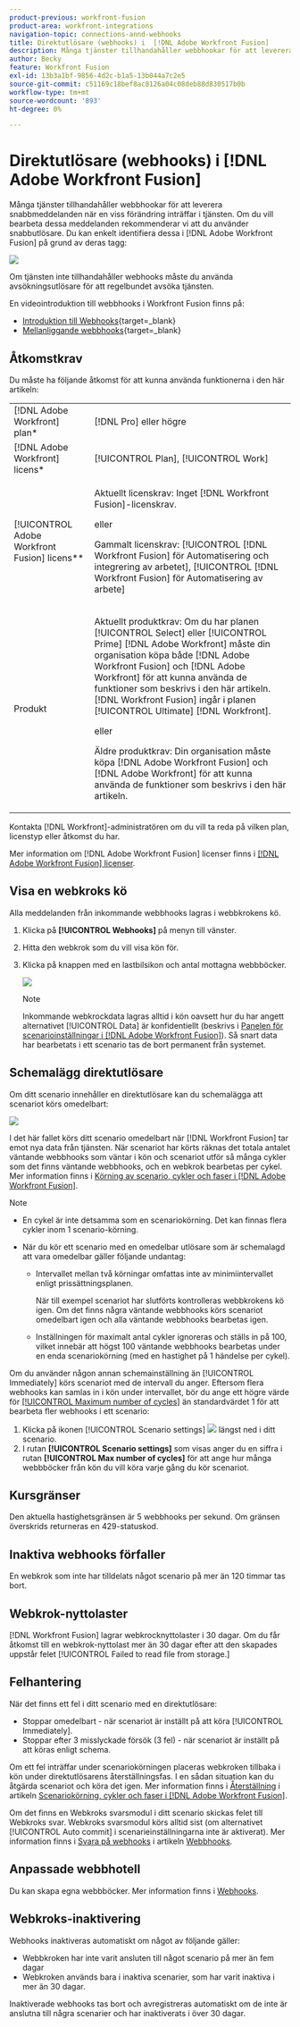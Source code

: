 ```yaml
---
product-previous: workfront-fusion
product-area: workfront-integrations
navigation-topic: connections-annd-webhooks
title: Direktutlösare (webhooks) i  [!DNL Adobe Workfront Fusion]
description: Många tjänster tillhandahåller webbhookar för att leverera snabbmeddelanden när en viss förändring inträffar i tjänsten. Om du vill bearbeta dessa meddelanden rekommenderar vi att du använder snabbutlösare. I den här artikeln beskrivs användningen och funktionaliteten hos direktutlösare i Adobe Workfront Fusion.
author: Becky
feature: Workfront Fusion
exl-id: 13b3a1bf-9856-4d2c-b1a5-13b044a7c2e5
source-git-commit: c51169c18bef8ac8126a04c08deb88d830517b0b
workflow-type: tm+mt
source-wordcount: '893'
ht-degree: 0%

---
```


# Direktutlösare (webhooks) i [!DNL Adobe Workfront Fusion]

Många tjänster tillhandahåller webbhookar för att leverera snabbmeddelanden när en viss förändring inträffar i tjänsten. Om du vill bearbeta dessa meddelanden rekommenderar vi att du använder snabbutlösare. Du kan enkelt identifiera dessa i [!DNL Adobe Workfront Fusion] på grund av deras tagg:

![](assets/instant-350x256.png)

Om tjänsten inte tillhandahåller webhooks måste du använda avsökningsutlösare för att regelbundet avsöka tjänsten.

En videointroduktion till webbhooks i Workfront Fusion finns på:

* [Introduktion till Webhooks](https://video.tv.adobe.com/v/3427025/){target=_blank}
* [Mellanliggande webbhooks](https://video.tv.adobe.com/v/3427030/){target=_blank}

## Åtkomstkrav

Du måste ha följande åtkomst för att kunna använda funktionerna i den här artikeln:

<table style="table-layout:auto"> 
 <col> 
 <col> 
 <tbody> 
  <tr> 
    <td role="rowheader">[!DNL Adobe Workfront] plan*</td> 
   <td> <p>[!DNL Pro] eller högre</p> </td> 
  </tr> 
  <tr data-mc-conditions=""> 
   <td role="rowheader">[!DNL Adobe Workfront] licens*</td> 
   <td> <p>[!UICONTROL Plan], [!UICONTROL Work]</p> </td> 
  </tr> 
  <tr> 
   <td role="rowheader">[!UICONTROL Adobe Workfront Fusion] licens**</td> 
   <td>
   <p>Aktuellt licenskrav: Inget [!DNL Workfront Fusion]-licenskrav.</p>
   <p>eller</p>
   <p>Gammalt licenskrav: [!UICONTROL [!DNL Workfront Fusion] för Automatisering och integrering av arbetet], [!UICONTROL [!DNL Workfront Fusion] för Automatisering av arbete]</p>
   </td> 
  </tr> 
  <tr> 
   <td role="rowheader">Produkt</td> 
   <td>
   <p>Aktuellt produktkrav: Om du har planen [!UICONTROL Select] eller [!UICONTROL Prime] [!DNL Adobe Workfront] måste din organisation köpa både [!DNL Adobe Workfront Fusion] och [!DNL Adobe Workfront] för att kunna använda de funktioner som beskrivs i den här artikeln. [!DNL Workfront Fusion] ingår i planen [!UICONTROL Ultimate] [!DNL Workfront].</p>
   <p>eller</p>
   <p>Äldre produktkrav: Din organisation måste köpa [!DNL Adobe Workfront Fusion] och [!DNL Adobe Workfront] för att kunna använda de funktioner som beskrivs i den här artikeln.</p>
   </td> 
  </tr> 
 </tbody> 
</table>

Kontakta [!DNL Workfront]-administratören om du vill ta reda på vilken plan, licenstyp eller åtkomst du har.

Mer information om [!DNL Adobe Workfront Fusion] licenser finns i [[!DNL Adobe Workfront Fusion] licenser](../../workfront-fusion/get-started/license-automation-vs-integration.md).

## Visa en webkroks kö

Alla meddelanden från inkommande webbhooks lagras i webbkrokens kö.

1. Klicka på **[!UICONTROL Webhooks]** på menyn till vänster.
1. Hitta den webkrok som du vill visa kön för.
1. Klicka på knappen med en lastbilsikon och antal mottagna webbböcker.

   ![](assets/webhooks-truck-icon.png)

   >[!NOTE]
   >
   >Inkommande webkrockdata lagras alltid i kön oavsett hur du har angett alternativet [!UICONTROL Data] är konfidentiellt (beskrivs i [Panelen för scenarioinställningar i  [!DNL Adobe Workfront Fusion]](../../workfront-fusion/scenarios/scenario-settings-panel.md)). Så snart data har bearbetats i ett scenario tas de bort permanent från systemet.

## Schemalägg direktutlösare

Om ditt scenario innehåller en direktutlösare kan du schemalägga att scenariot körs omedelbart:

![](assets/schedule-setting-350x185.png)

I det här fallet körs ditt scenario omedelbart när [!DNL Workfront Fusion] tar emot nya data från tjänsten. När scenariot har körts räknas det totala antalet väntande webbhooks som väntar i kön och scenariot utför så många cykler som det finns väntande webbhooks, och en webkrok bearbetas per cykel. Mer information finns i [Körning av scenario, cykler och faser i  [!DNL Adobe Workfront Fusion]](../../workfront-fusion/scenarios/scenario-execution-cycles-phases.md).

>[!NOTE]
>
>* En cykel är inte detsamma som en scenariokörning. Det kan finnas flera cykler inom 1 scenario-körning.
>* När du kör ett scenario med en omedelbar utlösare som är schemalagd att vara omedelbar gäller följande undantag:
>
>     * Intervallet mellan två körningar omfattas inte av minimiintervallet enligt prissättningsplanen.
>
>       När till exempel scenariot har slutförts kontrolleras webbkrokens kö igen. Om det finns några väntande webbhooks körs scenariot omedelbart igen och alla väntande webbhooks bearbetas igen.
>   
>     * Inställningen för maximalt antal cykler ignoreras och ställs in på 100, vilket innebär att högst 100 väntande webbhooks bearbetas under en enda scenariokörning (med en hastighet på 1 händelse per cykel).
>


Om du använder någon annan schemainställning än [!UICONTROL Immediately] körs scenariot med de intervall du anger. Eftersom flera webhooks kan samlas in i kön under intervallet, bör du ange ett högre värde för [[!UICONTROL Maximum number of cycles]](../../workfront-fusion/scenarios/scenario-settings-panel.md#maximum) än standardvärdet 1 för att bearbeta fler webhooks i ett scenario:

1. Klicka på ikonen [!UICONTROL Scenario settings] ![](assets/gear-icon-settings.png) längst ned i ditt scenario.
1. I rutan **[!UICONTROL Scenario settings]** som visas anger du en siffra i rutan **[!UICONTROL Max number of cycles]** för att ange hur många webbböcker från kön du vill köra varje gång du kör scenariot.

## Kursgränser

Den aktuella hastighetsgränsen är 5 webbhooks per sekund. Om gränsen överskrids returneras en 429-statuskod.

## Inaktiva webhooks förfaller

En webkrok som inte har tilldelats något scenario på mer än 120 timmar tas bort.

## Webkrok-nyttolaster

[!DNL Workfront Fusion] lagrar webkrocknyttolaster i 30 dagar. Om du får åtkomst till en webkrok-nyttolast mer än 30 dagar efter att den skapades uppstår felet [!UICONTROL Failed to read file from storage.]

## Felhantering

När det finns ett fel i ditt scenario med en direktutlösare:

* Stoppar omedelbart - när scenariot är inställt på att köra [!UICONTROL Immediately].
* Stoppar efter 3 misslyckade försök (3 fel) - när scenariot är inställt på att köras enligt schema.

Om ett fel inträffar under scenariokörningen placeras webkroken tillbaka i kön under direktutlösarens återställningsfas. I en sådan situation kan du åtgärda scenariot och köra det igen. Mer information finns i [Återställning](../../workfront-fusion/scenarios/scenario-execution-cycles-phases.md#rollback) i artikeln [Scenariokörning, cykler och faser i [!DNL Adobe Workfront Fusion]](../../workfront-fusion/scenarios/scenario-execution-cycles-phases.md).

Om det finns en Webkroks svarsmodul i ditt scenario skickas felet till Webkroks svar. Webkroks svarsmodul körs alltid sist (om alternativet [!UICONTROL Auto commit] i scenarieinställningarna inte är aktiverat). Mer information finns i [Svara på webhooks](../../workfront-fusion/apps-and-their-modules/webhooks-updated.md#respondi) i artikeln [Webbhooks](../../workfront-fusion/apps-and-their-modules/webhooks-updated.md).

## Anpassade webbhotell

Du kan skapa egna webbböcker. Mer information finns i [Webhooks](../../workfront-fusion/apps-and-their-modules/webhooks-updated.md).

## Webkroks-inaktivering

Webhooks inaktiveras automatiskt om något av följande gäller:

* Webbkroken har inte varit ansluten till något scenario på mer än fem dagar
* Webkroken används bara i inaktiva scenarier, som har varit inaktiva i mer än 30 dagar.

Inaktiverade webhooks tas bort och avregistreras automatiskt om de inte är anslutna till några scenarier och har inaktiverats i över 30 dagar.


